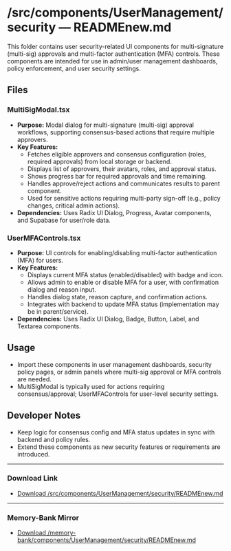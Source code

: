 # /src/components/UserManagement/security — READMEnew.md

This folder contains user security-related UI components for multi-signature (multi-sig) approvals and multi-factor authentication (MFA) controls. These components are intended for use in admin/user management dashboards, policy enforcement, and user security settings.

## Files

### MultiSigModal.tsx
- **Purpose:** Modal dialog for multi-signature (multi-sig) approval workflows, supporting consensus-based actions that require multiple approvers.
- **Key Features:**
  - Fetches eligible approvers and consensus configuration (roles, required approvals) from local storage or backend.
  - Displays list of approvers, their avatars, roles, and approval status.
  - Shows progress bar for required approvals and time remaining.
  - Handles approve/reject actions and communicates results to parent component.
  - Used for sensitive actions requiring multi-party sign-off (e.g., policy changes, critical admin actions).
- **Dependencies:** Uses Radix UI Dialog, Progress, Avatar components, and Supabase for user/role data.

### UserMFAControls.tsx
- **Purpose:** UI controls for enabling/disabling multi-factor authentication (MFA) for users.
- **Key Features:**
  - Displays current MFA status (enabled/disabled) with badge and icon.
  - Allows admin to enable or disable MFA for a user, with confirmation dialog and reason input.
  - Handles dialog state, reason capture, and confirmation actions.
  - Integrates with backend to update MFA status (implementation may be in parent/service).
- **Dependencies:** Uses Radix UI Dialog, Badge, Button, Label, and Textarea components.

## Usage
- Import these components in user management dashboards, security policy pages, or admin panels where multi-sig approval or MFA controls are needed.
- MultiSigModal is typically used for actions requiring consensus/approval; UserMFAControls for user-level security settings.

## Developer Notes
- Keep logic for consensus config and MFA status updates in sync with backend and policy rules.
- Extend these components as new security features or requirements are introduced.

---

### Download Link
- [Download /src/components/UserManagement/security/READMEnew.md](sandbox:/Users/neilbatchelor/Cursor/1/src/components/UserManagement/security/READMEnew.md)

---

### Memory-Bank Mirror
- [Download /memory-bank/components/UserManagement/security/READMEnew.md](sandbox:/Users/neilbatchelor/Cursor/1/memory-bank/components/UserManagement/security/READMEnew.md)
